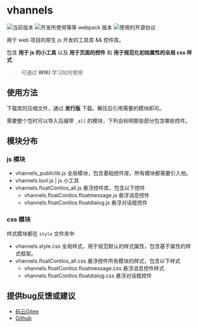 # vhannels
![](https://img.shields.io/badge/version-0.0.1-00b58a.svg "当前版本")
![](https://img.shields.io/badge/webpack-4.44.2+-2e93ff.svg "开发所使用等等 webpack 版本")
![](https://img.shields.io/badge/license-Apache%202.0-f27122.svg "使用的开源协议")

用于 web 项目的原生 js 开发的工具库 && 控件库。

包含 **用于 js 的小工具** 以及 **用于页面的控件** 和 **用于规范化初始属性的全局 css 样式**

> 可通过 **WIKI** 学习如何使用

## 使用方法
下载库的压缩文件，通过 **发行版** 下载。解压后引用需要的模块即可。

需要整个包时可以导入后缀带 `_all` 的模块，下列会标明那些部分包含哪些控件。

## 模块分布
### js 模块
- vhannels_publiclib.js 全局模块，包含基础控件库，所有模块都需要引入他。
- vhannels.tool.js | js 小工具
- vhannels.floatContlos_all.js 悬浮控件库，包含以下控件
    - vhannels.floatContlos.floatmessage.js 悬浮消息控件
    - vhannels.floatContlos.floatdialog.js 悬浮对话框控件

### css 模块
样式模块都在 `style` 文件夹中

- vhannels.style.css 全局样式，用于规范默认的样式属性，包含基于属性的样式框架。
- vhannels.floatContlos_all.css 悬浮控件所有模块的样式，包含以下样式
    - vhannels.floatContlos.floatmessage.css 悬浮消息控件样式
    - vhannels.floatContlos.floatdialog.css 悬浮对话框控件

## 提供bug反馈或建议
- [码云Gitee](https://gitee.com/fybug/vhannels)
- [Github](https://github.com/fybug/vhannels)